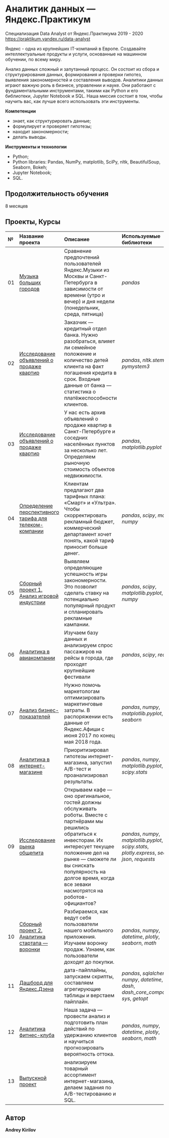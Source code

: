 # Аналитик данных — Яндекс.Практикум
Специализация Data Analyst от Яндекс.Практикума 2019 - 2020 https://praktikum.yandex.ru/data-analyst

Яндекс - одна из крупнейших IT-компаний в Европе. Создавайте интеллектуальные продукты и услуги, основанные на машинном обучении, по всему миру.

Анализ данных сложный и запутанный процесс. Он состоит из сбора и структурирования данных, формирования и проверки гипотез, выявления закономерностей и составления выводов. Аналитики данных играют важную роль в бизнесе, управлении и науке. Они работают с фундаментальными инструментами, такими как Python и его библиотеки, Jupyter Notebook и SQL. Наша миссия состоит в том, чтобы научить вас, как лучше всего использовать эти инструменты.


**Компетенции**
* знает, как структурировать данные;
* формулирует и проверяет гипотезы;
* находит закономерности;
* делать выводы.

**Инструменты и технологии**
* Python;
* Python libraries: Pandas, NumPy, matplotlib, SciPy, nltk, BeautifulSoup, Seaborn, Bokeh;
* Jupyter Notebook;
* SQL.

## Продолжительность обучения
8 месяцев

## Проекты, Курсы

| № | Название проекта | Описание | Используемые библиотеки | 
|:--- |:---------------------- | :---------------------- | :---------------------- |
| 01  |[Музыка больших городов](https://github.com/andreyloures/Data-Analyst-Practicum/tree/74ae775435368357e44b419031c9db6ffb57651c/01.%20%D0%9E%D1%81%D0%BD%D0%BE%D0%B2%D1%8B%20Python%20%D0%B8%20%D0%B0%D0%BD%D0%B0%D0%BB%D0%B8%D0%B7%D0%B0%20%D0%B4%D0%B0%D0%BD%D0%BD%D1%8B%D1%85) | Сравнение предпочтений пользователей Яндекс.Музыки из Москвы и Санкт-Петербурга в зависимости от времени (утро и вечер) и дня недели (понедельник, среда, пятница)| *pandas* |
| 02  |[Исследование объявлений о продаже квартир](https://github.com/andreyloures/Data-Analyst-Practicum/tree/master/02.%20%D0%9F%D1%80%D0%B5%D0%B4%D0%BE%D0%B1%D1%80%D0%B0%D0%B1%D0%BE%D1%82%D0%BA%D0%B0%20%D0%B4%D0%B0%D0%BD%D0%BD%D1%8B%D1%85) | Заказчик — кредитный отдел банка. Нужно разобраться, влияет ли семейное положение и количество детей клиента на факт погашения кредита в срок. Входные данные от банка — статистика о платёжеспособности клиентов.| *pandas*, *nltk.stem*, *pymystem3*|
| 03  |[Исследование объявлений о продаже квартир](https://github.com/andreyloures/Data-Analyst-Practicum/tree/master/03.%20%D0%98%D1%81%D1%81%D0%BB%D0%B5%D0%B4%D0%BE%D0%B2%D0%B0%D1%82%D0%B5%D0%BB%D1%8C%D1%81%D0%BA%D0%B8%D0%B8%CC%86%20%D0%B0%D0%BD%D0%B0%D0%BB%D0%B8%D0%B7%20%D0%B4%D0%B0%D0%BD%D0%BD%D1%8B%D1%85) | У нас есть архив объявлений о продаже квартир в Санкт-Петербурге и соседних населённых пунктов за несколько лет. Определяем рыночную стоимость объектов недвижимости.| *pandas*, *matplotlib.pyplot*|
| 04  |[Определение перспективного тарифа для телеком-компании](https://github.com/andreyloures/Data-Analyst-Practicum/tree/master/04.%20%D0%A1%D1%82%D0%B0%D1%82%D0%B8%D1%81%D1%82%D0%B8%D1%87%D0%B5%D1%81%D0%BA%D0%B8%D0%B8%CC%86%20%D0%B0%D0%BD%D0%B0%D0%BB%D0%B8%D0%B7%20%D0%B4%D0%B0%D0%BD%D0%BD%D1%8B%D1%85) | Клиентам предлагают два тарифных плана: «Смарт» и «Ультра». Чтобы скорректировать рекламный бюджет, коммерческий департамент хочет понять, какой тариф приносит больше денег.| *pandas*, *scipy*, *math*, *numpy*|
| 05  |[Сборный проект 1. Анализ игровой индустрии](https://github.com/andreyloures/Data-Analyst-Practicum/tree/master/05.%20%D0%A1%D0%B1%D0%BE%D1%80%D0%BD%D1%8B%D0%B8%CC%86%20%D0%BF%D1%80%D0%BE%D0%B5%D0%BA%D1%82%201) | Выявляем определяющие успешность игры закономерности. Это позволит сделать ставку на потенциально популярный продукт и спланировать рекламные кампании.| *pandas*, *scipy*, *matplotlib.pyplot*, *numpy*|
| 06  |[Аналитика в авиакомпании](https://github.com/andreyloures/Data-Analyst-Practicum/tree/master/06.%20%D0%A1%D0%B1%D0%BE%D1%80%20%D0%B8%20%D1%85%D1%80%D0%B0%D0%BD%D0%B5%D0%BD%D0%B8%D0%B5%20%D0%B4%D0%B0%D0%BD%D0%BD%D1%8B%D1%85) | Изучаем базу данных и анализируем спрос пассажиров на рейсы в города, где проходят крупнейшие фестивали| *pandas*, *scipy*, *requests*|
| 07  |[Анализ бизнес-показателей](https://github.com/andreyloures/Data-Analyst-Practicum/tree/master/07.%20%D0%90%D0%BD%D0%B0%D0%BB%D0%B8%D0%B7%20%D0%B1%D0%B8%D0%B7%D0%BD%D0%B5%D1%81-%D0%BF%D0%BE%D0%BA%D0%B0%D0%B7%D0%B0%D1%82%D0%B5%D0%BB%D0%B5%D0%B8%CC%86) | Нужно помочь маркетологам оптимизировать маркетинговые затраты. В распоряжении есть данные от Яндекс.Афиши с июня 2017 по конец мая 2018 года.| *pandas*, *numpy*, *matplotlib.pyplot*, *seaborn*|
| 08  |[Аналитика в интернет-магазине](big_cities_music) | Приоритизировал гипотезы интернет-магазина, запустил A/B-тест и проанализировал результаты.| *pandas*, *numpy*, *matplotlib.pyplot*, *scipy.stats*|
| 09  |[Исследование рынка общепита](big_cities_music) | Открываем кафе — оно оригинальное, гостей должны обслуживать роботы. Вместе с партнёрами мы решились обратиться к инвесторам. Их интересует текущее положение дел на рынке — сможете ли вы снискать популярность на долгое время, когда все зеваки насмотрятся на роботов-официантов?| *pandas*, *numpy*, *matplotlib.pyplot*, *scipy.stats*, *plotly.express*, *seaborn*, *json*, *requests*|
| 10  |[Сборный проект 2. Аналитика стартапа — воронки](big_cities_music) | Разбираемся, как ведут себя пользователи нашего мобильного приложения. Изучаем воронку продаж. Узнаем, как пользователи доходят до покупки.| *pandas*, *numpy*, *datetime*, *plotly*, *seaborn*, *math*|
| 11  |[Дашборд для Яндекс.Дзена](big_cities_music) | дата-пайплайны, запускаем скрипты, составляем агрегирующие таблицы и верстаем пайплайн.| *pandas*, *sqlalchemy*, *numpy*, *datetime*, *plotly*, *dash*, *dash_core_components*, *sys*, *getopt*|
| 12  |[Аналитика фитнес-клуба](big_cities_music) | Наша задача — провести анализ и подготовить план действий по удержанию клиентов и научиться прогнозировать вероятность оттока.| *pandas*, *numpy*, *datetime*, *plotly*, *seaborn*, *math*|
| 13  |[Выпускной проект](big_cities_music) | анализируем товарный ассортимент интернет-магазина, делаем задания по A/B-тестированию и SQL.| |

## Автор
**Andrey Kirilov** <br>
